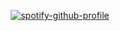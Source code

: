 <div align="center">

  [![spotify-github-profile](https://spotify-github-profile.kittinanx.com/api/view?uid=3177ywmlaav67g6u6jwc5o5ooida&cover_image=true&theme=default&show_offline=false&background_color=121212&interchange=false "IMAGE")](h[ttps://github.com/kittinan/spotify-github-profile](https://open.spotify.com/user/3177ywmlaav67g6u6jwc5o5ooida?si=937e02d846e040a8))
</div>
